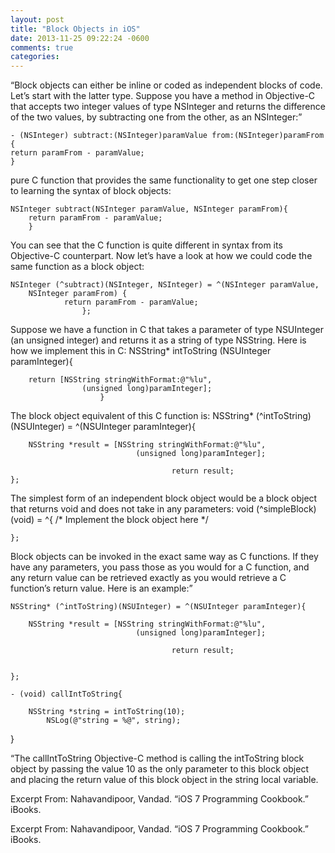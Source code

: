 ```yaml
---
layout: post
title: "Block Objects in iOS"
date: 2013-11-25 09:22:24 -0600
comments: true
categories: 
---
```


“Block objects can either be inline or coded as independent blocks of code.
Let’s start with the latter type. Suppose you have a method in Objective-C that
accepts two integer values of type NSInteger and returns the difference of the
two values, by subtracting one from the other, as an NSInteger:”


    - (NSInteger) subtract:(NSInteger)paramValue from:(NSInteger)paramFrom { 
    return paramFrom - paramValue;
    }


pure C function that provides the same functionality to get one step closer to
learning the syntax of block objects:

    NSInteger subtract(NSInteger paramValue, NSInteger paramFrom){
        return paramFrom - paramValue;
        }

You can see that the C function is quite different in syntax from its
Objective-C counterpart. Now let’s have a look at how we could code the same
function as a block object:

    NSInteger (^subtract)(NSInteger, NSInteger) = ^(NSInteger paramValue,
        NSInteger paramFrom) {        
                return paramFrom - paramValue;
                    };

Suppose we have a function in C that takes a parameter of type NSUInteger (an
unsigned integer) and returns it as a string of type NSString. Here is how we implement this in C:
    NSString* intToString (NSUInteger paramInteger){
    
        return [NSString stringWithFormat:@"%lu",
                    (unsigned long)paramInteger];
                        }

The block object equivalent of this C function is:
    NSString* (^intToString)(NSUInteger) = ^(NSUInteger paramInteger){
    
        NSString *result = [NSString stringWithFormat:@"%lu",
                                (unsigned long)paramInteger];
                                    
                                        return result;
    };

The simplest form of an independent block object would be a block object that
returns void and does  not take in any parameters:
    void (^simpleBlock)(void) = ^{
    /* Implement the block object here */

    };


Block objects can be invoked in the exact same way as C functions. If they have
any parameters, you pass those as you would for a C function, and any return
value can be retrieved exactly as you would retrieve a C function’s return
value. Here is an example:”

    NSString* (^intToString)(NSUInteger) = ^(NSUInteger paramInteger){
    
        NSString *result = [NSString stringWithFormat:@"%lu",
                                (unsigned long)paramInteger];
                                    
                                        return result;
                                            

    };

    - (void) callIntToString{
    
        NSString *string = intToString(10);
            NSLog(@"string = %@", string);
                

   }

“The callIntToString Objective-C method is calling the intToString block object
by passing the value 10 as the only parameter to this block object and placing
the return value of this block object in the string local variable.

Excerpt From: Nahavandipoor, Vandad. “iOS 7 Programming Cookbook.” iBooks. 


Excerpt From: Nahavandipoor, Vandad. “iOS 7 Programming Cookbook.” iBooks. 
